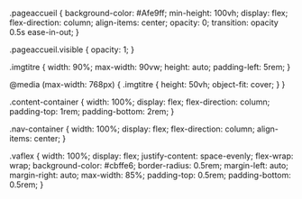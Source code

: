 .pageaccueil {
    background-color: #Afe9ff;
    min-height: 100vh;
    display: flex;
    flex-direction: column;
    align-items: center;
    opacity: 0;
    transition: opacity 0.5s ease-in-out;
  }
  
  .pageaccueil.visible {
    opacity: 1;
  }
  
  .imgtitre {
    width: 90%;
    max-width: 90vw;
    height: auto;
    padding-left: 5rem;
  }
  
  @media (max-width: 768px) {
    .imgtitre {
      height: 50vh;
      object-fit: cover;
    }
  }
  
  .content-container {
    width: 100%;
    display: flex;
    flex-direction: column;
    padding-top: 1rem;
    padding-bottom: 2rem;
  }
   
  .nav-container {
    width: 100%;
    display: flex;
    flex-direction: column;
    align-items: center;
  }
  
  .vaflex {
    width: 100%;
    display: flex;
    justify-content: space-evenly;
    flex-wrap: wrap;
    background-color: #cbffe6;
    border-radius: 0.5rem;
    margin-left: auto;
    margin-right: auto;
    max-width: 85%;
    padding-top: 0.5rem;
    padding-bottom: 0.5rem;
  }
  
 
  